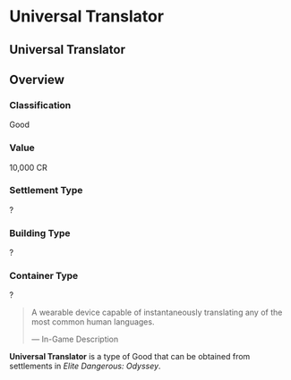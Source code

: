 # Universal Translator
## Universal Translator

## Overview

### Classification

Good

### Value

10,000 CR

### Settlement Type

?

### Building Type

?

### Container Type

?

> 
> 
> A wearable device capable of instantaneously translating any of the most common human languages.
> 
> 
> — In-Game Description
> 

**Universal Translator** is a type of Good that can be obtained from settlements in *Elite Dangerous: Odyssey*.